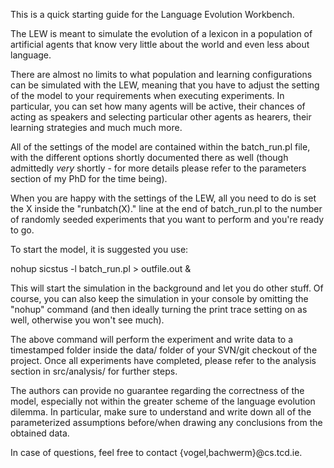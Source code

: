 This is a quick starting guide for the Language Evolution Workbench.

The LEW is meant to simulate the evolution of a lexicon in a population of artificial agents that know very little about the world and even less about language.

There are almost no limits to what population and learning configurations can be simulated with the LEW, meaning that you have to adjust the setting of the model to your requirements when executing experiments. In particular, you can set how many agents will be active, their chances of acting as speakers and selecting particular other agents as hearers, their learning strategies and much much more.

All of the settings of the model are contained within the batch_run.pl file, with the different options shortly documented there as well (though admittedly _very_ shortly - for more details please refer to the parameters section of my PhD for the time being).

When you are happy with the settings of the LEW, all you need to do is set the X inside the "runbatch(X)." line at the end of batch_run.pl to the number of randomly seeded experiments that you want to perform and you're ready to go.

To start the model, it is suggested you use:

nohup sicstus -l batch_run.pl > outfile.out &

This will start the simulation in the background and let you do other stuff. Of course, you can also keep the simulation in your console by omitting the "nohup" command (and then ideally turning the print trace setting on as well, otherwise you won't see much).

The above command will perform the experiment and write data to a timestamped folder inside the data/ folder of your SVN/git checkout of the project. Once all experiments have completed, please refer to the analysis section in src/analysis/ for further steps.

The authors can provide no guarantee regarding the correctness of the model, especially not within the greater scheme of the language evolution dilemma. In particular, make sure to understand and write down all of the parameterized assumptions before/when drawing any conclusions from the obtained data.

In case of questions, feel free to contact {vogel,bachwerm}@cs.tcd.ie.

